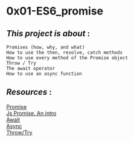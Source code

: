 # 0x01-ES6_promise
## *This project is about* :
    
    Promises (how, why, and what)
    How to use the then, resolve, catch methods
    How to use every method of the Promise object
    Throw / Try
    The await operator
    How to use an async function


## *Resources* :
<a href='https://intranet.alxswe.com/rltoken/j_0FTFbkTg42JMcAbNPOVQ'>Promise</a>\
<a href='https://intranet.alxswe.com/rltoken/2Q2LzNFokcUwpA2u3FKG6Q'>Js Promise. An intro</a>\
<a href='https://intranet.alxswe.com/rltoken/UXb3S2PMBe-SLJ55isMcow'>Await</a>\
<a href='https://intranet.alxswe.com/rltoken/_K0C7pgEjwaIzU9RpwCb8g'>Async</a>\
<a href='https://intranet.alxswe.com/rltoken/UTjDgvKk5l892Xslh0vqcQ'>Throw/Try</a>

